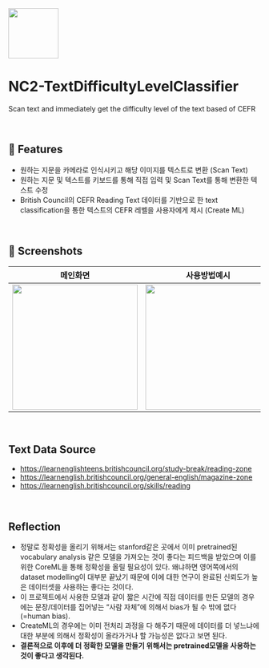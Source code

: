 <img width=100 src ="https://user-images.githubusercontent.com/50728605/187830290-a1e10186-9273-4962-96ce-52b930cfdf6d.png">

# NC2-TextDifficultyLevelClassifier
Scan text and immediately get the difficulty level of the text based of CEFR<br/>

<br/>

## 📌 Features
- 원하는 지문을 카메라로 인식시키고 해당 이미지를 텍스트로 변환 (Scan Text)
- 원하는 지문 및 텍스트를 키보드를 통해 직접 입력 및 Scan Text를 통해 변환한 텍스트 수정
- British Council의 CEFR Reading Text 데이터를 기반으로 한 text classification을 통한 텍스트의 CEFR 레벨을 사용자에게 제시 (Create ML)

<br/>

## 📱 Screenshots
|메인화면|사용방법예시|
|------|--------|
|<img width=250 src ="https://user-images.githubusercontent.com/50728605/187828475-ac2f05f3-fcfd-4f9c-81a9-81e2a71c052a.png">|<img width=250 src ="https://user-images.githubusercontent.com/50728605/187829879-052c58de-5388-4e5e-83df-908e47bdf82d.gif">|

<br/>

## Text Data Source
- https://learnenglishteens.britishcouncil.org/study-break/reading-zone
- https://learnenglish.britishcouncil.org/general-english/magazine-zone
- https://learnenglish.britishcouncil.org/skills/reading

<br/>

## Reflection
- 정말로 정확성을 올리기 위해서는 stanford같은 곳에서 이미 pretrained된 vocabulary analysis 같은 모델을 가져오는 것이 좋다는 피드백을 받았으며 이를 위한 CoreML을 통해 정확성을 올릴 필요성이 있다. 왜냐하면 영어쪽에서의 dataset modelling이 대부분 끝났기 때문에 이에 대한 연구이 완료된 신뢰도가 높은 데이터셋을 사용하는 좋다는 것이다.
- 이 프로젝트에서 사용한 모델과 같이 짧은 시간에 직접 데이터를 만든 모델의 경우에는 문장/데이터를 집어넣는 “사람 자체”에 의해서 bias가 될 수 밖에 없다 (=human bias).
- CreateML의 경우에는 이미 전처리 과정을 다 해주기 때문에 데이터를 더 넣느냐에 대한 부분에 의해서 정확성이 올라가거나 할 가능성은 없다고 보면 된다. 
- **결론적으로 이후에 더 정확한 모델을 만들기 위해서는 pretrained모델을 사용하는 것이 좋다고 생각된다.**
